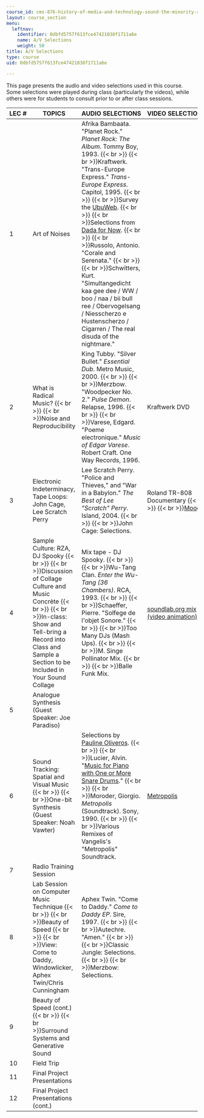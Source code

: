 ```yaml
---
course_id: cms-876-history-of-media-and-technology-sound-the-minority-report-radical-music-of-the-past-100-years-spring-2006
layout: course_section
menu:
  leftnav:
    identifier: 0dbfd5757f613fce47421030f1711a6e
    name: A/V Selections
    weight: 50
title: A/V Selections
type: course
uid: 0dbfd5757f613fce47421030f1711a6e

---
```


This page presents the audio and video selections used in this course. Some selections were played during class (particularly the videos), while others were for students to consult prior to or after class sessions.

| LEC # | TOPICS | AUDIO SELECTIONS | VIDEO SELECTIONS |
| --- | --- | --- | --- |
| 1 | Art of Noises | Afrika Bambaata. "Planet Rock." _Planet Rock: The Album_. Tommy Boy, 1993.  {{< br >}}  {{< br >}}Kraftwerk. "Trans-Europe Express." _Trans-Europe Express_. Capitol, 1995.  {{< br >}}  {{< br >}}Survey the [UbuWeb](http://www.ubu.com/).  {{< br >}}  {{< br >}}Selections from [Dada for Now](http://www.ubu.com/sound/dada.html).  {{< br >}}  {{< br >}}Russolo, Antonio. "Corale and Serenata."  {{< br >}}  {{< br >}}Schwitters, Kurt. "Simultangedicht kaa gee dee / WW / boo / naa / bii bull ree / Obervogelsang / Niesscherzo e Hustenscherzo / Cigarren / The real disuda of the nightmare." | &nbsp; |
| 2 | What is Radical Music?  {{< br >}}  {{< br >}}Noise and Reproducibility | King Tubby. "Silver Bullet." _Essential Dub_. Metro Music, 2000.  {{< br >}}  {{< br >}}Merzbow. "Woodpecker No. 2." _Pulse Demon_. Relapse, 1996.  {{< br >}}  {{< br >}}Varese, Edgard. "Poeme electronique." _Music of Edgar Varese_. Robert Craft. One Way Records, 1996. | Kraftwerk DVD |
| 3 | Electronic Indeterminacy, Tape Loops: John Cage, Lee Scratch Perry | Lee Scratch Perry. "Police and Thieves," and "War in a Babylon." _The Best of Lee "Scratch" Perry_. Island, 2004.  {{< br >}}  {{< br >}}John Cage: Selections. | Roland TR-808 Documentary  {{< br >}}  {{< br >}}[Moog](http://www.imdb.com/title/tt0378378/) |
| 4 | Sample Culture: RZA, DJ Spooky  {{< br >}}  {{< br >}}Discussion of Collage Culture and Music Concrète  {{< br >}}  {{< br >}}In-class: Show and Tell-bring a Record into Class and Sample a Section to be Included in Your Sound Collage | Mix tape - DJ Spooky.  {{< br >}}  {{< br >}}Wu-Tang Clan. _Enter the Wu-Tang (36 Chambers)_. RCA, 1993.  {{< br >}}  {{< br >}}Schaeffer, Pierre. "Solfege de l'objet Sonore."  {{< br >}}  {{< br >}}Too Many DJs (Mash Ups).  {{< br >}}  {{< br >}}M. Singe Pollinator Mix.  {{< br >}}  {{< br >}}Balle Funk Mix. | [soundlab.org mix (video animation)](http://www.soundlab.org/) |
| 5 | Analogue Synthesis (Guest Speaker: Joe Paradiso) | &nbsp; |
| 6 | Sound Tracking: Spatial and Visual Music  {{< br >}}  {{< br >}}One-bit Synthesis (Guest Speaker: Noah Vawter) | Selections by [Pauline Oliveros](https://paulineoliveros.us/).  {{< br >}}  {{< br >}}Lucier, Alvin. "[Music for Piano with One or More Snare Drums](http://alucier.web.wesleyan.edu/listen.html)."  {{< br >}}  {{< br >}}Moroder, Giorgio. _Metropolis_ (Soundtrack). Sony, 1990.  {{< br >}}  {{< br >}}Various Remixes of Vangelis's "Metropolis" Soundtrack. | [Metropolis](http://www.imdb.com/title/tt0017136/) |
| 7 | Radio Training Session | &nbsp; |
| 8 | Lab Session on Computer Music Technique  {{< br >}}  {{< br >}}Beauty of Speed  {{< br >}}  {{< br >}}View: Come to Daddy, Windowlicker, Aphex Twin/Chris Cunningham | Aphex Twin. "Come to Daddy." _Come to Daddy EP_. Sire, 1997.  {{< br >}}  {{< br >}}Autechre. "Amen."  {{< br >}}  {{< br >}}Classic Jungle: Selections.  {{< br >}}  {{< br >}}Merzbow: Selections. | &nbsp; |
| 9 | Beauty of Speed (cont.)  {{< br >}}  {{< br >}}Surround Systems and Generative Sound | &nbsp; |
| 10 | Field Trip | &nbsp; |
| 11 | Final Project Presentations | &nbsp; |
| 12 | Final Project Presentations (cont.) | &nbsp; |